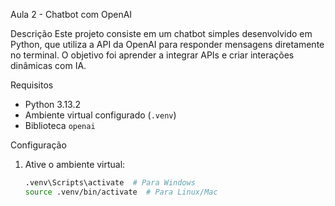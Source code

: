 Aula 2 - Chatbot com OpenAI

Descrição
Este projeto consiste em um chatbot simples desenvolvido em Python, que utiliza a API da OpenAI para responder mensagens diretamente no terminal. O objetivo foi aprender a integrar APIs e criar interações dinâmicas com IA.

Requisitos
- Python 3.13.2
- Ambiente virtual configurado (`.venv`)
- Biblioteca `openai`

Configuração
1. Ative o ambiente virtual:
   ```sh
   .venv\Scripts\activate  # Para Windows
   source .venv/bin/activate  # Para Linux/Mac
